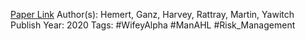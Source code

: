 
[Paper Link](https://papers.ssrn.com/sol3/papers.cfm?abstract_id=3583864)
Author(s): Hemert, Ganz, Harvey, Rattray, Martin, Yawitch
Publish Year: 2020
Tags: #WifeyAlpha #ManAHL #Risk_Management 